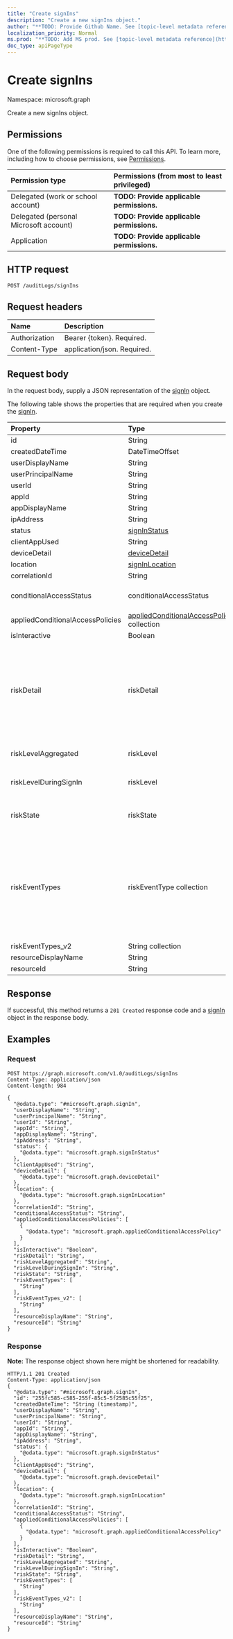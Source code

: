 ```yaml
---
title: "Create signIns"
description: "Create a new signIns object."
author: "**TODO: Provide Github Name. See [topic-level metadata reference](https://msgo.azurewebsites.net/add/document/guidelines/metadata.html#topic-level-metadata)**"
localization_priority: Normal
ms.prod: "**TODO: Add MS prod. See [topic-level metadata reference](https://msgo.azurewebsites.net/add/document/guidelines/metadata.html#topic-level-metadata)**"
doc_type: apiPageType
---
```


# Create signIns

Namespace: microsoft.graph

Create a new signIns object.

## Permissions
One of the following permissions is required to call this API. To learn more, including how to choose permissions, see [Permissions](/concepts/permissions-reference.md).

|Permission type|Permissions (from most to least privileged)|
|:---|:---|
|Delegated (work or school account)|**TODO: Provide applicable permissions.**|
|Delegated (personal Microsoft account)|**TODO: Provide applicable permissions.**|
|Application|**TODO: Provide applicable permissions.**|

## HTTP request

<!-- {
  "blockType": "ignored"
}
-->
``` http
POST /auditLogs/signIns
```

## Request headers
|Name|Description|
|:---|:---|
|Authorization|Bearer {token}. Required.|
|Content-Type|application/json. Required.|

## Request body
In the request body, supply a JSON representation of the [signIn](../resources/signin.md) object.

The following table shows the properties that are required when you create the [signIn](../resources/signin.md).

|Property|Type|Description|
|:---|:---|:---|
|id|String|**TODO: Add Description** Inherited from [entity](../resources/entity.md)|
|createdDateTime|DateTimeOffset|**TODO: Add Description**|
|userDisplayName|String|**TODO: Add Description**|
|userPrincipalName|String|**TODO: Add Description**|
|userId|String|**TODO: Add Description**|
|appId|String|**TODO: Add Description**|
|appDisplayName|String|**TODO: Add Description**|
|ipAddress|String|**TODO: Add Description**|
|status|[signInStatus](../resources/signinstatus.md)|**TODO: Add Description**|
|clientAppUsed|String|**TODO: Add Description**|
|deviceDetail|[deviceDetail](../resources/devicedetail.md)|**TODO: Add Description**|
|location|[signInLocation](../resources/signinlocation.md)|**TODO: Add Description**|
|correlationId|String|**TODO: Add Description**|
|conditionalAccessStatus|conditionalAccessStatus|**TODO: Add Description**. Possible values are: `success`, `failure`, `notApplied`, `unknownFutureValue`.|
|appliedConditionalAccessPolicies|[appliedConditionalAccessPolicy](../resources/appliedconditionalaccesspolicy.md) collection|**TODO: Add Description**|
|isInteractive|Boolean|**TODO: Add Description**|
|riskDetail|riskDetail|**TODO: Add Description**. Possible values are: `none`, `adminGeneratedTemporaryPassword`, `userPerformedSecuredPasswordChange`, `userPerformedSecuredPasswordReset`, `adminConfirmedSigninSafe`, `aiConfirmedSigninSafe`, `userPassedMFADrivenByRiskBasedPolicy`, `adminDismissedAllRiskForUser`, `adminConfirmedSigninCompromised`, `hidden`, `adminConfirmedUserCompromised`, `unknownFutureValue`.|
|riskLevelAggregated|riskLevel|**TODO: Add Description**. Possible values are: `low`, `medium`, `high`, `hidden`, `none`, `unknownFutureValue`.|
|riskLevelDuringSignIn|riskLevel|**TODO: Add Description**. Possible values are: `low`, `medium`, `high`, `hidden`, `none`, `unknownFutureValue`.|
|riskState|riskState|**TODO: Add Description**. Possible values are: `none`, `confirmedSafe`, `remediated`, `dismissed`, `atRisk`, `confirmedCompromised`, `unknownFutureValue`.|
|riskEventTypes|riskEventType collection|**TODO: Add Description**. Possible values are: `unlikelyTravel`, `anonymizedIPAddress`, `maliciousIPAddress`, `unfamiliarFeatures`, `malwareInfectedIPAddress`, `suspiciousIPAddress`, `leakedCredentials`, `investigationsThreatIntelligence`, `generic`, `adminConfirmedUserCompromised`, `mcasImpossibleTravel`, `mcasSuspiciousInboxManipulationRules`, `investigationsThreatIntelligenceSigninLinked`, `maliciousIPAddressValidCredentialsBlockedIP`, `unknownFutureValue`.|
|riskEventTypes_v2|String collection|**TODO: Add Description**|
|resourceDisplayName|String|**TODO: Add Description**|
|resourceId|String|**TODO: Add Description**|



## Response

If successful, this method returns a `201 Created` response code and a [signIn](../resources/signin.md) object in the response body.

## Examples

### Request
<!-- {
  "blockType": "request",
  "name": "create_signin_from_"
}
-->
``` http
POST https://graph.microsoft.com/v1.0/auditLogs/signIns
Content-Type: application/json
Content-length: 984

{
  "@odata.type": "#microsoft.graph.signIn",
  "userDisplayName": "String",
  "userPrincipalName": "String",
  "userId": "String",
  "appId": "String",
  "appDisplayName": "String",
  "ipAddress": "String",
  "status": {
    "@odata.type": "microsoft.graph.signInStatus"
  },
  "clientAppUsed": "String",
  "deviceDetail": {
    "@odata.type": "microsoft.graph.deviceDetail"
  },
  "location": {
    "@odata.type": "microsoft.graph.signInLocation"
  },
  "correlationId": "String",
  "conditionalAccessStatus": "String",
  "appliedConditionalAccessPolicies": [
    {
      "@odata.type": "microsoft.graph.appliedConditionalAccessPolicy"
    }
  ],
  "isInteractive": "Boolean",
  "riskDetail": "String",
  "riskLevelAggregated": "String",
  "riskLevelDuringSignIn": "String",
  "riskState": "String",
  "riskEventTypes": [
    "String"
  ],
  "riskEventTypes_v2": [
    "String"
  ],
  "resourceDisplayName": "String",
  "resourceId": "String"
}
```


### Response
**Note:** The response object shown here might be shortened for readability.
<!-- {
  "blockType": "response",
  "truncated": true,
  "@odata.type": "microsoft.graph.signin"
}
-->
``` http
HTTP/1.1 201 Created
Content-Type: application/json
{
  "@odata.type": "#microsoft.graph.signIn",
  "id": "255fc585-c585-255f-85c5-5f2585c55f25",
  "createdDateTime": "String (timestamp)",
  "userDisplayName": "String",
  "userPrincipalName": "String",
  "userId": "String",
  "appId": "String",
  "appDisplayName": "String",
  "ipAddress": "String",
  "status": {
    "@odata.type": "microsoft.graph.signInStatus"
  },
  "clientAppUsed": "String",
  "deviceDetail": {
    "@odata.type": "microsoft.graph.deviceDetail"
  },
  "location": {
    "@odata.type": "microsoft.graph.signInLocation"
  },
  "correlationId": "String",
  "conditionalAccessStatus": "String",
  "appliedConditionalAccessPolicies": [
    {
      "@odata.type": "microsoft.graph.appliedConditionalAccessPolicy"
    }
  ],
  "isInteractive": "Boolean",
  "riskDetail": "String",
  "riskLevelAggregated": "String",
  "riskLevelDuringSignIn": "String",
  "riskState": "String",
  "riskEventTypes": [
    "String"
  ],
  "riskEventTypes_v2": [
    "String"
  ],
  "resourceDisplayName": "String",
  "resourceId": "String"
}
```

